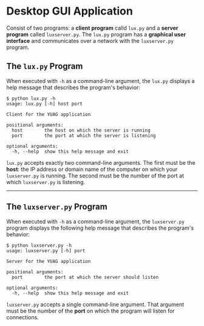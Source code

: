# Desktop GUI Application

Consist of two programs: a **client program** calld `lux.py` and a **server program** called `luxserver.py`.
The `lux.py` program has a **graphical user interface** and communicates over a network with the `luxserver.py` program.

## The `lux.py` Program

When executed with `-h` as a command-line argument, the `lux.py` displays a help message that describes the program's behavior:

```
$ python lux.py -h
usage: lux.py [-h] host port

Client for the YUAG application

positional arguments:
  host        the host on which the server is running
  port        the port at which the server is listening

optional arguments:
  -h, --help  show this help message and exit
```

`lux.py` accepts exactly two command-line arguments. The first must be the **host**: the IP address or domain name of the computer on which your `luxserver.py` is running.
The second must be the number of the port at which `luxserver.py` is listening.

---

## The `luxserver.py` Program

When executed with `-h` as a command-line argument, the `luxserver.py` program displays the following help message that describes the program's behavior:

```
$ python luxserver.py -h
usage: luxserver.py [-h] port

Server for the YUAG application

positional arguments:
  port        the port at which the server should listen

optional arguments:
  -h, --help  show this help message and exit
```

`luxserver.py` accepts a single command-line argument.
That argument must be the number of the **port** on which the program will listen for connections.
